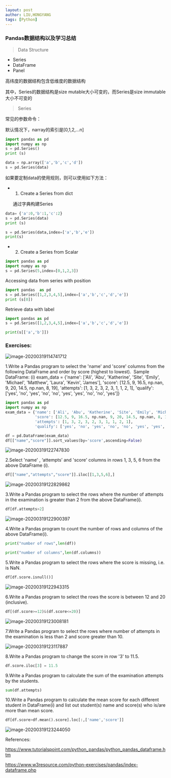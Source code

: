 ```yaml
---
layout: post
author: LIU,HONGYANG
tags: [Python]
---
```






### Pandas数据结构以及学习总结



>  Data Structure

- Series
- DataFrame
- Panel



高纬度的数据结构包含低维度的数据结构

其中，Series的数据结构是size mutable大小可变的，而Series是size immutable大小不可变的



> Series



常见的参数命令：



默认情况下，narray的索引是[0,1,2,...n]

```python
import pandas as pd
import numpy as np
s = pd.Series()
print (s)

data = np.array(['a','b','c','d'])
s = pd.Series(data)
```

如果要定制data的使用规则，则可以使用如下方法：



- 1. Create a Series from dict

   通过字典构建Series

```python
data= {'a':0,'b':1,'c':2}
s = pd.Series(data)
print (s)

s = pd.Series(data,index=['a','b','e'])
print(s)
```





- 2. Create a Series from Scalar

```python
import pandas as pd
import numpy as np
s = pd.Series(5,index=[0,1,2,3]) 
```



Accessing  data from series with position

```python
import pandas  as pd
s = pd.Series([1,2,3,4,5],index=['a','b','c','d','e'])
print (s[0])
```



Retrieve data with label

```python
import pandas as pd
s = pd.Series([1,2,3,4,5],index=['a','b','c','d','e'])

print(s[['a','b']])
```



### Exercises:



![image-20200319114741712](https://tva1.sinaimg.cn/large/00831rSTgy1gcz3d21kepj30na0hamyf.jpg)





1.Write a Pandas program to select the 'name' and 'score' columns from the following DataFrame and order by score (highest to lowest).  Sample DataFrame: (i) exam_data = {'name': ['Ali', 'Abu', 'Katherine', 'Site', 'Emily', 'Michael', 'Matthew', 'Laura', 'Kevin', 'James'], 'score': [12.5, 9, 16.5, np.nan, 9, 20, 14.5, np.nan, 8, 19], 'attempts': [1, 3, 2, 3, 2, 3, 1, 1, 2, 1], 'qualify': ['yes', 'no', 'yes', 'no', 'no', 'yes', 'yes', 'no', 'no', 'yes']}



```python
import pandas as pd
import numpy as np
exam_data = {'name': ['Ali', 'Abu', 'Katherine', 'Site', 'Emily', 'Michael', 'Matthew', 'Laura', 'Kevin', 'James'],
             'score': [12.5, 9, 16.5, np.nan, 9, 20, 14.5, np.nan, 8, 19],
             'attempts': [1, 3, 2, 3, 2, 3, 1, 1, 2, 1],
             'qualify': ['yes', 'no', 'yes', 'no', 'no', 'yes', 'yes', 'no', 'no', 'yes']}

df = pd.DataFrame(exam_data)
df[["name","score"]].sort_values(by='score',ascending=False)
```



![image-20200319122747830](https://tva1.sinaimg.cn/large/00831rSTgy1gdd2r661vqj30f60fodgc.jpg)





2.Select 'name' , ‘attempts’ and 'score' columns in rows 1, 3, 5, 6 from the above DataFrame (i).



```python
df[["name","attempts","score"]].iloc[[1,3,5,6],]
```





![image-20200319122829862](https://tva1.sinaimg.cn/large/00831rSTgy1gdd2r8p2h9j30c607iq37.jpg)





3.Write a Pandas program to select the rows where the number of attempts in the examination is greater than 2 from the above DataFrame(i).

```python
df[df.attempts>2]
```



![image-20200319122900397](https://tva1.sinaimg.cn/large/00831rSTgy1gdd2rbjl1rj30d205maaa.jpg)





4.Write a Pandas program to count the number of rows and columns of the above DataFrame(i).

```python
print("number of rows",len(df))

print("number of columns",len(df.columns))
```





5.Write a Pandas program to select the rows where the score is missing, i.e. is NaN.

```python
df[df.score.isnull()]
```

![image-20200319122943315](https://tva1.sinaimg.cn/large/00831rSTgy1gdd2reh9jxj30cy0400su.jpg)





6.Write a Pandas program to select the rows the score is between 12 and 20 (inclusive).

```python
df[(df.score>=12)&(df.score<=20)]
```



![image-20200319123008181](https://tva1.sinaimg.cn/large/00831rSTgy1gdd2rksojej30dq07ywey.jpg)



7.Write a Pandas program to select the rows where number of attempts in the examination is less than 2 and score greater than 10.

![image-20200319123117887](https://tva1.sinaimg.cn/large/00831rSTgy1gdd2rh7tdqj30e005ut8y.jpg)





8.Write a Pandas program to change the score in row '3' to 11.5.

```python
df.score.iloc[3] = 11.5
```



9.Write a Pandas program to calculate the sum of the examination attempts by the students.

```python
sum(df.attempts)
```





10.Write a Pandas program to calculate the mean score for each different student in DataFrame(i) and list out student(s) name and score(s) who is/are more than mean score.



```python
df[df.score>df.mean().score].loc[:,['name','score']]
```



![image-20200319123244050](https://tva1.sinaimg.cn/large/00831rSTgy1gdd2rq0zozj308806ot8x.jpg)



References:



https://www.tutorialspoint.com/python_pandas/python_pandas_dataframe.htm

https://www.w3resource.com/python-exercises/pandas/index-dataframe.php